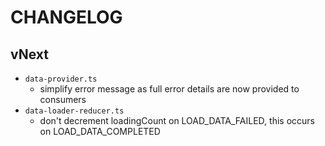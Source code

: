 # CHANGELOG

## vNext

- `data-provider.ts`
    - simplify error message as full error details are now provided to consumers
- `data-loader-reducer.ts`
    - don't decrement loadingCount on LOAD_DATA_FAILED, this occurs on LOAD_DATA_COMPLETED